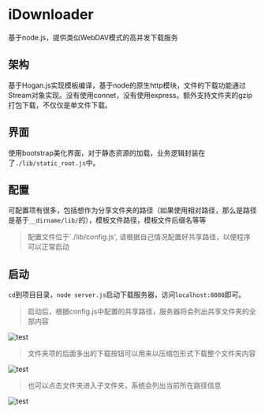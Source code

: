 iDownloader
===========

基于node.js，提供类似WebDAV模式的高并发下载服务

架构
----
基于Hogan.js实现模板编译，基于node的原生http模块，文件的下载功能通过Stream对象实现。没有使用connet，没有使用express。额外支持文件夹的gzip打包下载，不仅仅是单文件下载。

界面
----
使用bootstrap美化界面，对于静态资源的加载，业务逻辑封装在了`./lib/static_root.js`中。

配置
----
可配置项有很多，包括想作为分享文件夹的路径（如果使用相对路径，那么是路径是基于`__dirname/lib/`的），模板文件路径，模板文件后缀名等等

> 配置文件位于`./lib/config.js', 请根据自己情况配置好共享路径，以便程序可以正常启动

启动
----
`cd`到项目目录，`node server.js`启动下载服务器，访问`localhost:8080`即可。

> 启动后，根据config.js中配置的共享路径，服务器将会列出共享文件夹的全部内容

![test](http://git-cache.oss-cn-qingdao.aliyuncs.com/doomdagger/iDownloader/1.png)

> 文件夹项的后面多出的下载按钮可以用来以压缩包形式下载整个文件夹内容

![test](http://git-cache.oss-cn-qingdao.aliyuncs.com/doomdagger/iDownloader/2.png)

> 也可以点击文件夹进入子文件夹，系统会列出当前所在路径信息

![test](http://git-cache.oss-cn-qingdao.aliyuncs.com/doomdagger/iDownloader/3.png)
